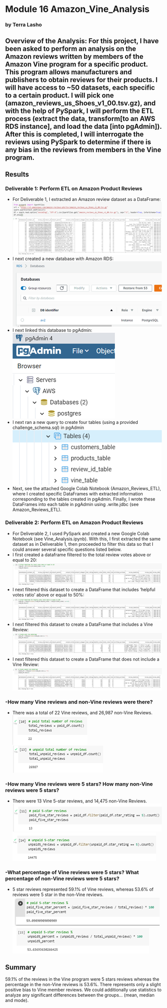 # Module 16  Amazon_Vine_Analysis
### by Terra Lasho 
## Overview of the Analysis: For this project, I have been asked to perform an analysis on the Amazon reviews written by members of the Amazon Vine program for a specific product. This program allows manufacturers and publishers to obtain reviews for their products.  I will have access to ~50 datasets, each specific to a certain product.  I will pick one (amazon_reviews_us_Shoes_v1_00.tsv.gz), and with the help of PySpark, I will perform the ETL process (extract the data, transform[to an AWS RDS instance], and load the data [into pgAdmin]). After this is completed, I will interrogate the reviews using PySpark to determine if there is any bias in the reviews from members in the Vine program.
## Results
### Deliverable 1: Perform ETL on Amazon Product Reviews
-	For Deliverable 1, I extracted an Amazon review dataset as a DataFrame:
![](https://github.com/Beetleee/Amazon_Vine_Analysis/blob/main/Resources/plot1.png)
 ![](https://github.com/Beetleee/Amazon_Vine_Analysis/blob/main/Resources/plot5.png)
-	I next created a new database with Amazon RDS:
![](https://github.com/Beetleee/Amazon_Vine_Analysis/blob/main/Resources/plot2.png)
-	I next linked this database to pgAdmin:
![](https://github.com/Beetleee/Amazon_Vine_Analysis/blob/main/Resources/plot3.png)
-	I next ran a new query to create four tables (using a provided challenge_schema.sql) in pgAdmin 
![](https://github.com/Beetleee/Amazon_Vine_Analysis/blob/main/Resources/plot4.png)
-	Next, see the attached Google Colab Notebook (Amazon_Reviews_ETL), where I created specific DataFrames with extracted information corresponding to the tables created in pgAdmin.  Finally, I wrote these DataFrames into each table in pgAdmin using .write.jdbc (see Amazon_Reviews_ETL).
### Deliverable 2: Perform ETL on Amazon Product Reviews
-	For Deliverable 2, I used PySpark and created a new Google Colab Notebook (see Vine_Analysis.ipynb). With this, I first extracted the same dataset as in Deliverable 1, then proceeded to filter this data so that I could answer several specific questions listed below.
-	I first created a dataframe filtered to the total review votes above or equal to 20:
![](https://github.com/Beetleee/Amazon_Vine_Analysis/blob/main/Resources/plot6.png)
-	I next filtered this dataset to create a DataFrame that includes ‘helpful votes ratio’ above or equal to 50%:
![](https://github.com/Beetleee/Amazon_Vine_Analysis/blob/main/Resources/plot7.png)
-	I next filtered this dataset to create a DataFrame that includes a Vine Review:
![](https://github.com/Beetleee/Amazon_Vine_Analysis/blob/main/Resources/plot8.png)
-	I next filtered this dataset to create a DataFrame that does not include a Vine Review:
![](https://github.com/Beetleee/Amazon_Vine_Analysis/blob/main/Resources/plot9.png)

### -How many Vine reviews and non-Vine reviews were there?
-	There was a total of 22 Vine reviews, and 26,987 non-Vine Reviews.
![](https://github.com/Beetleee/Amazon_Vine_Analysis/blob/main/Resources/plot10.png)
![](https://github.com/Beetleee/Amazon_Vine_Analysis/blob/main/Resources/plot11.png)
### -How many Vine reviews were 5 stars? How many non-Vine reviews were 5 stars?
-	There were 13 Vine 5-star reviews, and 14,475 non-Vine Reviews.
![](https://github.com/Beetleee/Amazon_Vine_Analysis/blob/main/Resources/plot12.png)
![](https://github.com/Beetleee/Amazon_Vine_Analysis/blob/main/Resources/plot13.png)
### -What percentage of Vine reviews were 5 stars? What percentage of non-Vine reviews were 5 stars?
-	5 star reviews represented 59.1% of Vine reviews, whereas 53.6% of reviews were 5 star in the non-Vine reviews.
![](https://github.com/Beetleee/Amazon_Vine_Analysis/blob/main/Resources/plot14.png)
![](https://github.com/Beetleee/Amazon_Vine_Analysis/blob/main/Resources/plot15.png)

## Summary
59.1% of the reviews in the Vine program were 5 stars reviews whereas the percentage in the non-Vine reviews is 53.6%. There represents only a slight positive bias to Vine member reviews.   We could additionally use statistics to analyze any significant differences between the groups… (mean, median and mode).
